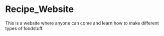 # Recipe_Website
This is a website where anyone can come and learn how to make different types of foodstuff.
